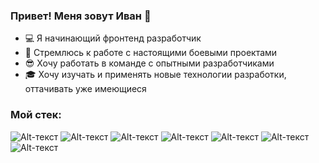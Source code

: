 ### Привет! Меня зовут Иван :wave:

- :computer: Я начинающий фронтенд разработчик
- :muscle: Стремлюсь к работе с настоящими боевыми проектами
- :sunglasses: Хочу работать в команде с опытными разработчиками
- :mortar_board: Хочу изучать и применять новые технологии разработки, оттачивать уже имеющиеся

### Мой стек:
![Alt-текст](https://cdn.icon-icons.com/icons2/2107/PNG/48/file_type_vscode_icon_130084.png)
![Alt-текст](https://cdn.icon-icons.com/icons2/2107/PNG/48/file_type_html_icon_130541.png)
![Alt-текст](https://cdn.icon-icons.com/icons2/2107/PNG/48/file_type_css_icon_130661.png)
![Alt-текст](https://cdn.icon-icons.com/icons2/2107/PNG/48/file_type_js_official_icon_130509.png)
![Alt-текст](https://cdn.icon-icons.com/icons2/2415/PNG/48/react_original_logo_icon_146374.png)
![Alt-текст](https://cdn.icon-icons.com/icons2/2107/PNG/48/file_type_git_icon_130581.png)
![Alt-текст](https://cdn.icon-icons.com/icons2/2415/PNG/48/webpack_original_logo_icon_146300.png)
